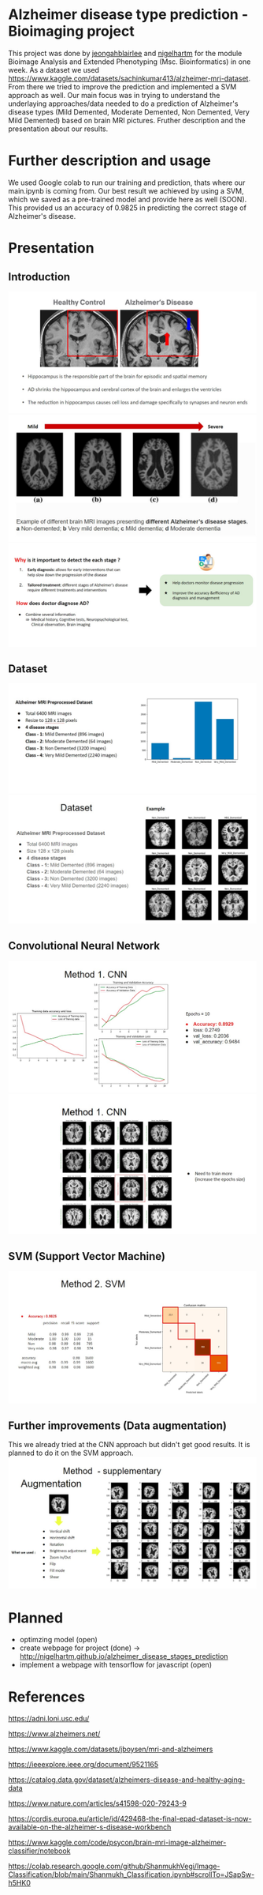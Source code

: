 # Alzheimer disease type prediction - Bioimaging project
This project was done by [jeongahblairlee](https://github.com/jeongahblairlee) and [nigelhartm](https://github.com/nigelhartm) for the module Bioimage Analysis and Extended Phenotyping (Msc. Bioinformatics) in one week. As a dataset we used https://www.kaggle.com/datasets/sachinkumar413/alzheimer-mri-dataset. From there we tried to improve the prediction and implemented a SVM approach as well. Our main focus was in trying to understand the underlaying approaches/data needed to do a prediction of Alzheimer's disease types (Mild Demented, Moderate Demented, Non Demented, Very Mild Demented) based on brain MRI pictures. Fruther description and the presentation about our results.

# Further description and usage
We used Google colab to run our training and prediction, thats where our main.ipynb is coming from.
Our best result we achieved by using a SVM, which we saved as a pre-trained model and provide here as well (SOON).
This provided us an accuracy of 0.9825 in predicting the correct stage of Alzheimer's disease.

# Presentation
## Introduction
![alt text](https://github.com/nigelhartm/alzheimer_disease_stages_prediction/blob/main/presentation/01.jpg)
![alt text](https://github.com/nigelhartm/alzheimer_disease_stages_prediction/blob/main/presentation/02.jpg)
![alt text](https://github.com/nigelhartm/alzheimer_disease_stages_prediction/blob/main/presentation/03.jpg)
## Dataset
![alt text](https://github.com/nigelhartm/alzheimer_disease_stages_prediction/blob/main/presentation/04.jpg)
![alt text](https://github.com/nigelhartm/alzheimer_disease_stages_prediction/blob/main/presentation/05.jpg)
## Convolutional Neural Network
![alt text](https://github.com/nigelhartm/alzheimer_disease_stages_prediction/blob/main/presentation/06.jpg)
![alt text](https://github.com/nigelhartm/alzheimer_disease_stages_prediction/blob/main/presentation/07.jpg)
## SVM (Support Vector Machine)
![alt text](https://github.com/nigelhartm/alzheimer_disease_stages_prediction/blob/main/presentation/08.jpg)
## Further improvements (Data augmentation)
This we already tried at the CNN approach but didn't get good results. It is planned to do it on the SVM approach.
![alt text](https://github.com/nigelhartm/alzheimer_disease_stages_prediction/blob/main/presentation/09.jpg)

# Planned
* optimzing model (open)
* create webpage for project (done) -> http://nigelhartm.github.io/alzheimer_disease_stages_prediction
* implement a webpage with tensorflow for javascript (open)

# References
https://adni.loni.usc.edu/

https://www.alzheimers.net/

https://www.kaggle.com/datasets/jboysen/mri-and-alzheimers

https://ieeexplore.ieee.org/document/9521165

https://catalog.data.gov/dataset/alzheimers-disease-and-healthy-aging-data

https://www.nature.com/articles/s41598-020-79243-9

https://cordis.europa.eu/article/id/429468-the-final-epad-dataset-is-now-available-on-the-alzheimer-s-disease-workbench

https://www.kaggle.com/code/psycon/brain-mri-image-alzheimer-classifier/notebook

https://colab.research.google.com/github/ShanmukhVegi/Image-Classification/blob/main/Shanmukh_Classification.ipynb#scrollTo=JSapSw-h5HK0

